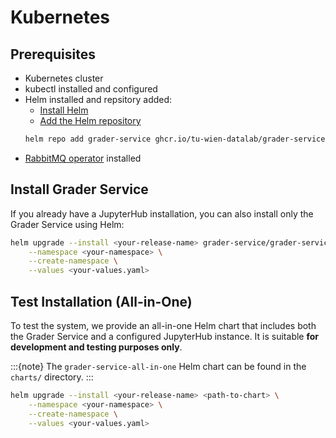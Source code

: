 # Kubernetes

## Prerequisites

- Kubernetes cluster
- kubectl installed and configured
- Helm installed and repsitory added:
    - [Install Helm](https://helm.sh/docs/intro/install/)
    - [Add the Helm repository](https://helm.sh/docs/intro/quickstart/#add-a-helm-repository)
    ```bash
    helm repo add grader-service ghcr.io/tu-wien-datalab/grader-service
    ```
- [RabbitMQ operator](https://www.rabbitmq.com/kubernetes/operator/install-operator#installation) installed

## Install Grader Service
If you already have a JupyterHub installation, you can also install only the Grader Service using Helm:
```bash
helm upgrade --install <your-release-name> grader-service/grader-service \
    --namespace <your-namespace> \
    --create-namespace \
    --values <your-values.yaml>
```

## Test Installation (All-in-One)
To test the system, we provide an all-in-one Helm chart that includes both the Grader Service and a configured JupyterHub instance. It is suitable **for development and testing purposes only**.

:::{note}
The `grader-service-all-in-one` Helm chart can be found in the `charts/` directory.
:::
```bash
helm upgrade --install <your-release-name> <path-to-chart> \
    --namespace <your-namespace> \
    --create-namespace \
    --values <your-values.yaml>
```

